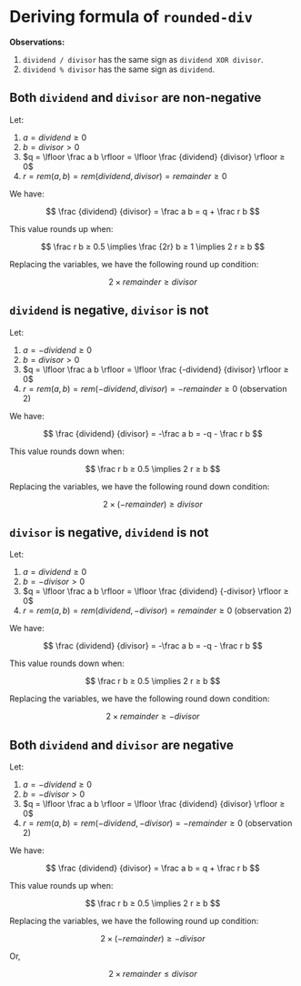 # Deriving formula of `rounded-div`

**Observations:**
1. `dividend / divisor` has the same sign as `dividend XOR divisor`.
2. `dividend % divisor` has the same sign as `dividend`.

## Both `dividend` and `divisor` are non-negative

Let:
1. $a = dividend ≥ 0$
2. $b = divisor > 0$
3. $q = \lfloor \frac a b \rfloor = \lfloor \frac {dividend} {divisor} \rfloor ≥ 0$
4. $r = rem(a, b) = rem(dividend, divisor) = remainder ≥ 0$

We have:

$$
\frac {dividend} {divisor} = \frac a b =
q + \frac r b
$$

This value rounds up when:

$$
\frac r b ≥ 0.5
\implies \frac {2r} b ≥ 1
\implies 2 r ≥ b
$$

Replacing the variables, we have the following round up condition:

$$
2 \times remainder ≥ divisor
$$

## `dividend` is negative, `divisor` is not

Let:
1. $a = -dividend ≥ 0$
2. $b = divisor > 0$
3. $q = \lfloor \frac a b \rfloor = \lfloor \frac {-dividend} {divisor} \rfloor ≥ 0$
4. $r = rem(a, b) = rem(-dividend, divisor) = -remainder ≥ 0$ (observation 2)

We have:

$$
\frac {dividend} {divisor} = -\frac a b =
-q - \frac r b
$$

This value rounds down when:

$$
\frac r b ≥ 0.5
\implies 2 r ≥ b
$$

Replacing the variables, we have the following round down condition:

$$
2 \times (-remainder) ≥ divisor
$$

## `divisor` is negative, `dividend` is not

Let:
1. $a = dividend ≥ 0$
2. $b = -divisor > 0$
3. $q = \lfloor \frac a b \rfloor = \lfloor \frac {dividend} {-divisor} \rfloor ≥ 0$
4. $r = rem(a, b) = rem(dividend, -divisor) = remainder ≥ 0$ (observation 2)

We have:

$$
\frac {dividend} {divisor} = -\frac a b =
-q - \frac r b
$$

This value rounds down when:

$$
\frac r b ≥ 0.5
\implies 2 r ≥ b
$$

Replacing the variables, we have the following round down condition:

$$
2 \times remainder ≥ -divisor
$$

## Both `dividend` and `divisor` are negative

Let:
1. $a = -dividend ≥ 0$
2. $b = -divisor > 0$
3. $q = \lfloor \frac a b \rfloor = \lfloor \frac {dividend} {divisor} \rfloor ≥ 0$
4. $r = rem(a, b) = rem(-dividend, -divisor) = -remainder ≥ 0$ (observation 2)

We have:

$$
\frac {dividend} {divisor} = \frac a b =
q + \frac r b
$$

This value rounds up when:

$$
\frac r b ≥ 0.5
\implies 2 r ≥ b
$$

Replacing the variables, we have the following round up condition:

$$
2 \times (-remainder) ≥ -divisor
$$

Or,

$$
2 \times remainder ≤ divisor
$$
